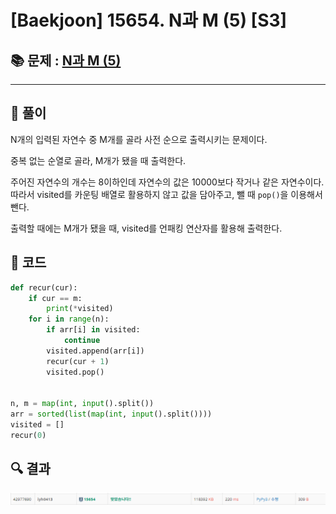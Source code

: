 # [Baekjoon] 15654. N과 M (5) [S3]

## 📚 문제 : [N과 M (5)](https://www.acmicpc.net/problem/15654)

---

## 📖 풀이

N개의 입력된 자연수 중 M개를 골라 사전 순으로 출력시키는 문제이다.

중복 없는 순열로 골라, M개가 됐을 때 출력한다.

주어진 자연수의 개수는 8이하인데 자연수의 값은 10000보다 작거나 같은 자연수이다. 따라서 visited를 카운팅 배열로 활용하지 않고 값을 담아주고, 뺄 때 `pop()`을 이용해서 뺀다.

출력할 때에는 M개가 됐을 때, visited를 언패킹 연산자를 활용해 출력한다.

## 📒 코드

```python
def recur(cur):
    if cur == m:
        print(*visited)
    for i in range(n):
        if arr[i] in visited:
            continue
        visited.append(arr[i])
        recur(cur + 1)
        visited.pop()


n, m = map(int, input().split())
arr = sorted(list(map(int, input().split())))
visited = []
recur(0)
```

## 🔍 결과

![image-20220508003140599](README.assets/image-20220508003140599.png)